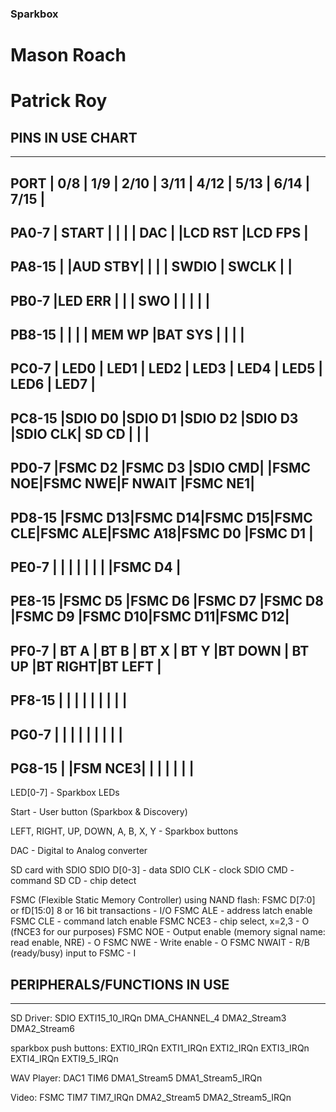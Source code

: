 ### Sparkbox
# Mason Roach
# Patrick Roy

## PINS IN USE CHART
--------------------------------------------------------------------------------
PORT   | 0/8    | 1/9    | 2/10   | 3/11   | 4/12   | 5/13   | 6/14   | 7/15   |
--------------------------------------------------------------------------------
PA0-7  | START  |        |        |        |  DAC   |        |LCD RST |LCD FPS |
--------------------------------------------------------------------------------
PA8-15 |        |AUD STBY|        |        |        | SWDIO  | SWCLK  |        |
--------------------------------------------------------------------------------
PB0-7  |LED ERR |        |        |  SWO   |        |        |        |        |
--------------------------------------------------------------------------------
PB8-15 |        |        |        | MEM WP |BAT SYS |        |        |        |
--------------------------------------------------------------------------------
PC0-7  |  LED0  |  LED1  |  LED2  |  LED3  |  LED4  |  LED5  |  LED6  |  LED7  |
--------------------------------------------------------------------------------
PC8-15 |SDIO D0 |SDIO D1 |SDIO D2 |SDIO D3 |SDIO CLK| SD CD  |        |        |
--------------------------------------------------------------------------------
PD0-7  |FSMC D2 |FSMC D3 |SDIO CMD|        |FSMC NOE|FSMC NWE|F NWAIT |FSMC NE1|
--------------------------------------------------------------------------------
PD8-15 |FSMC D13|FSMC D14|FSMC D15|FSMC CLE|FSMC ALE|FSMC A18|FSMC D0 |FSMC D1 |
--------------------------------------------------------------------------------
PE0-7  |        |        |        |        |        |        |        |FSMC D4 |
--------------------------------------------------------------------------------
PE8-15 |FSMC D5 |FSMC D6 |FSMC D7 |FSMC D8 |FSMC D9 |FSMC D10|FSMC D11|FSMC D12|
--------------------------------------------------------------------------------
PF0-7  |  BT A  |  BT B  |  BT X  |  BT Y  |BT DOWN | BT UP  |BT RIGHT|BT LEFT |
--------------------------------------------------------------------------------
PF8-15 |        |        |        |        |        |        |        |        |
--------------------------------------------------------------------------------
PG0-7  |        |        |        |        |        |        |        |        |
--------------------------------------------------------------------------------
PG8-15 |        |FSM NCE3|        |        |        |        |        |        |
--------------------------------------------------------------------------------

LED[0-7] - Sparkbox LEDs

Start - User button (Sparkbox & Discovery)

LEFT, RIGHT, UP, DOWN, A, B, X, Y - Sparkbox buttons

DAC - Digital to Analog converter

SD card with SDIO
	SDIO D[0-3] - data
	SDIO CLK - clock
	SDIO CMD - command
	SD CD - chip detect

FSMC (Flexible Static Memory Controller) using NAND flash:
	FSMC D[7:0] or fD[15:0] 8 or 16 bit transactions - I/O
	FSMC ALE - address latch enable
	FSMC CLE - command latch enable
	FSMC NCE3 - chip select, x=2,3 - O (fNCE3 for our purposes)
	FSMC NOE - Output enable (memory signal name: read enable, NRE) - O
	FSMC NWE - Write enable - O
	FSMC NWAIT - R/B (ready/busy) input to FSMC - I

## PERIPHERALS/FUNCTIONS IN USE
-----------

SD Driver:
SDIO
EXTI15_10_IRQn
DMA_CHANNEL_4
DMA2_Stream3
DMA2_Stream6

sparkbox push buttons:
EXTI0_IRQn
EXTI1_IRQn
EXTI2_IRQn
EXTI3_IRQn
EXTI4_IRQn
EXTI9_5_IRQn

WAV Player:
DAC1
TIM6
DMA1_Stream5
DMA1_Stream5_IRQn

Video:
FSMC
TIM7
TIM7_IRQn
DMA2_Stream5
DMA2_Stream5_IRQn
